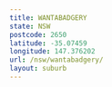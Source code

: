 ```yaml
---
title: WANTABADGERY
state: NSW
postcode: 2650
latitude: -35.07459
longitude: 147.376202
url: /nsw/wantabadgery/
layout: suburb
---
```

